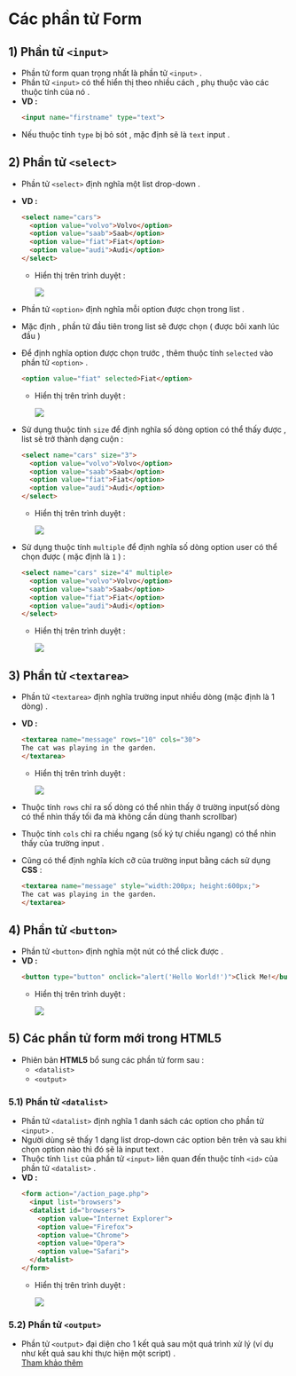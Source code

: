 # Các phần tử Form
## **1) Phần tử `<input>`**
- Phần tử form quan trọng nhất là phần tử `<input>` .
- Phần tử `<input>` có thể hiển thị theo nhiều cách , phụ thuộc vào các thuộc tính của nó .
- **VD :**
    ```html
    <input name="firstname" type="text">
    ```
- Nếu thuộc tính `type` bị bỏ sót , mặc định sẽ là `text` input .
## **2) Phần tử `<select>`**
- Phần tử `<select>` định nghĩa một list drop-down .
- **VD :**
    ```html
    <select name="cars">
      <option value="volvo">Volvo</option>
      <option value="saab">Saab</option>
      <option value="fiat">Fiat</option>
      <option value="audi">Audi</option>
    </select>
    ```
    - Hiển thị trên trình duyệt :

        <img src=https://i.imgur.com/cMcVjoY.png>

- Phần tử `<option>` định nghĩa mỗi option được chọn trong list .
- Mặc định , phần tử đầu tiên trong list sẽ được chọn ( được bôi xanh lúc đầu )
- Để định nghĩa option được chọn trước , thêm thuộc tính `selected` vào phần tử `<option>` .
    ```html
    <option value="fiat" selected>Fiat</option>
    ```
    - Hiển thị trên trình duyệt :

        <img src=https://i.imgur.com/2H09rWb.png>

- Sử dụng thuộc tính `size` để định nghĩa số dòng option có thể thấy được , list sẽ trở thành dạng cuộn :
    ```html
    <select name="cars" size="3">
      <option value="volvo">Volvo</option>
      <option value="saab">Saab</option>
      <option value="fiat">Fiat</option>
      <option value="audi">Audi</option>
    </select>
    ```
    - Hiển thị trên trình duyệt :

        <img src=https://i.imgur.com/FPU406m.png>

- Sử dụng thuộc tính `multiple` để định nghĩa số dòng option user có thể chọn được ( mặc định là `1` ) :
    ```html
    <select name="cars" size="4" multiple>
      <option value="volvo">Volvo</option>
      <option value="saab">Saab</option>
      <option value="fiat">Fiat</option>
      <option value="audi">Audi</option>
    </select>
    ```
    - Hiển thị trên trình duyệt :
        
        <img src=https://i.imgur.com/G1axwBR.png>

## **3) Phần tử `<textarea>`**
- Phần tử `<textarea>` định nghĩa trường input nhiều dòng (mặc định là 1 dòng) .
- **VD :**
    ```html
    <textarea name="message" rows="10" cols="30">
    The cat was playing in the garden.
    </textarea>
    ```
    - Hiển thị trên trình duyệt :

        <img src=https://i.imgur.com/Gvlmh8r.png>

- Thuộc tính `rows` chỉ ra số dòng có thể nhìn thấy ở trường input(số dòng có thể nhìn thấy tối đa mà không cần dùng thanh scrollbar)
- Thuộc tính `cols` chỉ ra chiều ngang (số ký tự chiều ngang) có thể nhìn thấy của trường input .
- Cũng có thể định nghĩa kích cỡ của trường input bằng cách sử dụng **CSS** :
    ```html
    <textarea name="message" style="width:200px; height:600px;">
    The cat was playing in the garden.
    </textarea>
    ```
## **4) Phần tử `<button>`**
- Phần tử `<button>` định nghĩa một nút có thể click được .
- **VD :**
    ```html
    <button type="button" onclick="alert('Hello World!')">Click Me!</button>
    ```
    - Hiển thị trên trình duyệt :

        <img src=https://i.imgur.com/UgvPasU.png>

## **5) Các phần tử form mới trong HTML5**
- Phiên bản **HTML5** bổ sung các phần tử form sau :
    - `<datalist>`
    - `<output>`
### **5.1) Phần tử `<datalist>`**
- Phần tử `<datalist>` định nghĩa 1 danh sách các option cho phần tử `<input>` .
- Người dùng sẽ thấy 1 dạng list drop-down các option bên trên và sau khi chọn option nào thì đó sẽ là input text .
- Thuộc tính `list` của phần tử `<input>` liên quan đến thuộc tính `<id>` của phần tử `<datalist>` .
- **VD :**
    ```html
    <form action="/action_page.php">
      <input list="browsers">
      <datalist id="browsers">
        <option value="Internet Explorer">
        <option value="Firefox">
        <option value="Chrome">
        <option value="Opera">
        <option value="Safari">
      </datalist>
    </form>
    ```
    - Hiển thị trên trình duyệt :

        <img src=https://i.imgur.com/sQWXarV.png>

### **5.2) Phần tử `<output>`**
- Phần tử `<output>` đại diện cho 1 kết quả sau một quá trình xử lý (ví dụ như kết quả sau khi thực hiện một script) .<br>
[Tham khảo thêm](https://www.w3schools.com/html/html_form_elements.asp)